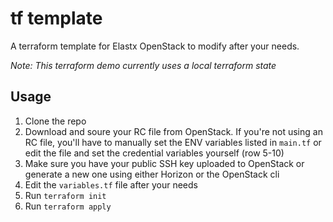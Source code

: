 # tf template
A terraform template for Elastx OpenStack to modify after your needs.

_Note: This terraform demo currently uses a local terraform state_

## Usage
1. Clone the repo
2. Download and soure your RC file from OpenStack. If you're not using an RC file, you'll have to manually set the ENV variables listed in `main.tf` or edit the file and set the credential variables yourself (row 5-10)
3. Make sure you have your public SSH key uploaded to OpenStack or generate a new one using either Horizon or the OpenStack cli
4. Edit the `variables.tf` file after your needs
5. Run `terraform init`
6. Run `terraform apply`
